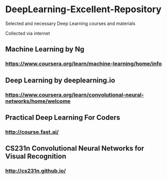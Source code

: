 # DeepLearning-Excellent-Repository
Selected and necessary Deep Learning courses and materials

Collected via internet

## Machine Learning by Ng
### https://www.coursera.org/learn/machine-learning/home/info

## Deep Learning by deeplearning.io
### https://www.coursera.org/learn/convolutional-neural-networks/home/welcome

## Practical Deep Learning For Coders
### http://course.fast.ai/

## CS231n Convolutional Neural Networks for Visual Recognition
### http://cs231n.github.io/

